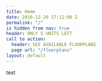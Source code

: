 ```yaml
---
title: Home
date: 2016-12-26 17:12:00 Z
permalink: "/"
is hidden from nav: true
header: ONLY 5 UNITS LEFT
call to action:
  header: SEE AVAILABLE FLOORPLANS
  page url: "/floorplans"
layout: default
---
```


test
